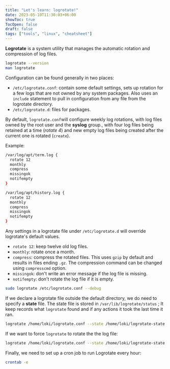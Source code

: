 ```yaml
---
title: "Let's learn: logrotate!"
date: 2023-05-10T11:30:03+06:00
showToc: true
TocOpen: false
draft: false
tags: ["tools", "linux", "cheatsheet"]
---
```


**Logrotate** is a system utility that manages the automatic rotation and compression of log files.

```bash
logrotate --version
man logrotate
```

Configuration can be found generally in two places:

- `/etc/logrotate.conf`: contain some default settings, sets up rotation for a few logs that are not owned by any system packages. Also uses an `include` statement to pull in configuration from any file from the logrotate directory.
- `/etc/logrotate.d`: files for packages.

By default, `logrotate.conf`will configure weekly log rotations, with log files owned by the root user and the **syslog** group., with four log files being retained at a time (*rotate 4*) and new empty log files being created after the current one is rotated (`create`).

Example:

```bash
/var/log/apt/term.log {
  rotate 12
  monthly
  compress
  missingok
  notifempty
}

/var/log/apt/history.log {
  rotate 12
  monthly
  compress
  missingok
  notifempty
}
```

Any settings in a logrotate file under `/etc/logrotate.d` will override logrotate's default values.

- `rotate 12`: keep twelve old log files.
- `monthly`: rotate once a month.
- `compress`: compress the rotated files. This uses `gzip` by default and results in files ending `.gz`. The compression command can be changed using `compresscmd` option.
- `missingok`: don't write an error message if the log file is missing.
- `notifempty`: don't rotate the log file if it is empty.

```bash
sudo logrotate /etc/logrotate.conf --debug
```

If we declare a logrotate file outside the default directory, we do need to specify a **state** file. The state file is stored in `/var/lib/logrotate/status` ; It keep records what `logrotate` found and if any actions it took the last time it ran.

```bash
logrotate /home/loki/logrotate.conf --state /home/loki/logrotate-state --verbose
```

If we want to force `logrotate` to rotate the the log file:

```bash
logrotate /home/loki/logrotate.conf --state /home/loki/logrotate-state --verbose
```

Finally, we need to set up a cron job to run Logrotate every hour:

```bash
crontab -e
```
